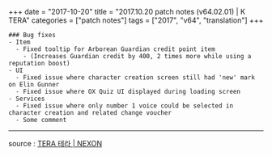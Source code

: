 +++
date = "2017-10-20"
title = "2017.10.20 patch notes (v64.02.01) | K TERA"
categories = ["patch notes"]
tags = ["2017", "v64", "translation"]
+++

```
### Bug fixes
- Item
  - Fixed tooltip for Arborean Guardian credit point item
    - (Increases Guardian credit by 400, 2 times more while using a reputation boost)
- UI
  - Fixed issue where character creation screen still had 'new' mark on Elin Gunner
  - Fixed issue where OX Quiz UI displayed during loading screen
- Services
  - Fixed issue where only number 1 voice could be selected in character creation and related change voucher
  - Some comment
```

----

source : [TERA 테라 | NEXON](http://tera.nexon.com/news/update/view.aspx?n4articlesn=302)
